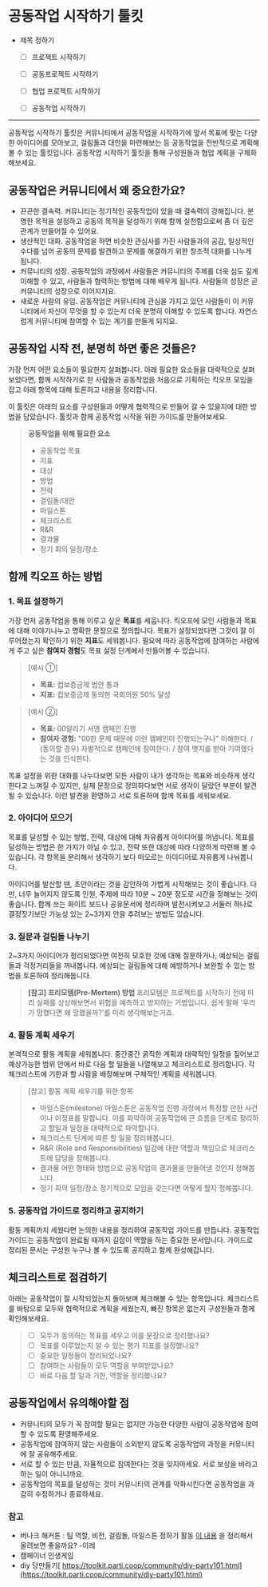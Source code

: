 # 공동작업 시작하기 툴킷

- 제목 정하기
    - [ ] 프로젝트 시작하기
    - [ ] 공동프로젝트 시작하기
    - [ ] 협업 프로젝트 시작하기
    - [ ] 공동작업 시작하기 

    
---

공동작업 시작하기 툴킷은 커뮤니티에서 공동작업을 시작하기에 앞서 목표에 맞는 다양한 아이디어를 모아보고, 걸림돌과 대안을 마련해보는 등 공동작업을 전반적으로 계획해볼 수 있는 툴킷입니다. 공동작업 시작하기 툴킷을 통해 구성원들과 협업 계획을 구체화해보세요.

## 공동작업은 커뮤니티에서 왜 중요한가요?
* 끈끈한 결속력. 커뮤니티는 정기적인 공동작업이 있을 때 결속력이 강해집니다. 분명한 목적을 설정하고 공동의 목적을 달성하기 위해 함께 실천함으로써 좀 더 깊은 관계가 만들어질 수 있어요.
* 생산적인 대화. 공동작업을 하면 비슷한 관심사를 가진 사람들과의 공감, 일상적인 수다를 넘어 공동의 문제를 발견하고 문제를 해결하기 위한 창조적 대화를 나누게 됩니다.
* 커뮤니티의 성장. 공동작업의 과정에서 사람들은 커뮤니티의 주제를 더욱 심도 깊게 이해할 수 있고, 사람들과 협력하는 방법에 대해 배우게 됩니다. 사람들의 성장은 곧 커뮤니티의 성장으로 이어지지요.
* 새로운 사람의 유입. 공동작업은 커뮤니티에 관심을 가지고 있던 사람들이 이 커뮤니티에서 자신이 무엇을 할 수 있는지 더욱 분명히 이해할 수 있도록 합니다. 자연스럽게 커뮤니티에 참여할 수 있는 계기를 만들게 되지요.

## 공동작업 시작 전, 분명히 하면 좋은 것들은?
가장 먼저 어떤 요소들이 필요한지 살펴봅니다. 아래 필요한 요소들을 대략적으로 살펴보았다면, 함께 시작하기로 한 사람들과 공동작업을 처음으로 기획하는 킥오프 모임을 잡고 아래 항목에 대해 토론하고 내용을 정리합니다.

이 툴킷은 아래의 요소를 구성원들과 어떻게 협력적으로 만들어 갈 수 있을지에 대한 방법을 담았습니다. 툴킷과 함께 공동작업 시작을 위한 가이드를 만들어보세요. 

>**공동작업을 위해 필요한 요소**
> * 공동작업 목표
> * 지표
> * 대상
> * 방법
> * 전략
> * 걸림돌/대안
> * 마일스톤
> * 체크리스트
> * R&R
> * 결과물
> * 정기 회의 일정/장소

## 함께 킥오프 하는 방법

### 1. 목표 설정하기
가장 먼저 공동작업을 통해 이루고 싶은 **목표**를 세웁니다. 킥오프에 모인 사람들과 목표에 대해 이야기나누고 명확한 문장으로 정의합니다. 목표가 설정되었다면 그것이 잘 이루어졌는지 확인하기 위한 **지표**도 세워봅니다. 필요에 따라 공동작업에 참여하는 사람에게 주고 싶은 **참여자 경험**도 목표 설정 단계에서 만들어볼 수 있습니다.  

> [예시 ①]
> * **목표:** 컵보증금제 법안 통과
> * **지표:** 컵보증금제 동의한 국회의원 50% 달성 

> [예시 ②]
> * **목표:** 00알리기 서명 캠페인 진행
> * **참여자 경험:** "00한 문제 때문에 이런 캠페인이 진행되는구나" 이해한다. / (동의할 경우) 자발적으로 캠페인에 참여한다. / 참여 뱃지를 받아 기여했다는 것을 인식한다.   

목표 설정을 위한 대화를 나누다보면 모든 사람이 내가 생각하는 목표와 비슷하게 생각한다고 느껴질 수 있지만, 실제 문장으로 정의하다보면 서로 생각이 달랐던 부분이 발견될 수 있습니다. 이런 발견을 환영하고 서로 토론하며 함께 목표를 세워보세요.

### 2. 아이디어 모으기
목표를 달성할 수 있는 방법, 전략, 대상에 대해 자유롭게 아이디어를 꺼냅니다. 목표를 달성하는 방법은 한 가지가 아닐 수 있고, 전략 또한 대상에 따라 다양하게 마련해 볼 수 있습니다. 각 항목을 분리해서 생각하기 보다 떠오르는 아이디어로 자유롭게 나눠봅니다.

아이디어를 발산할 땐, 초안이라는 것을 감안하여 가볍게 시작해보는 것이 좋습니다. 다만, 너무 늘어지지 않도록 인원, 주제에 따라 10분 ~ 20분 정도로 시간을 정해보는 것이 좋습니다. 함께 쓰는 화이트 보드나 공유문서에 정리하며 발전시켜보고 서둘러 하나로 결정짓기보단 가능성 있는 2~3가지 안을 추려보는 방법도 있습니다. 

### 3. 질문과 걸림돌 나누기
2~3가지 아이디어가 정리되었다면 여전히 모호한 것에 대해 질문하거나, 예상되는 걸림돌과 걱정거리들을 꺼내봅니다. 예상되는 걸림돌에 대해 예방하거나 보완할 수 있는 방법을 토론하여 정리해둡니다.

> **[참고] 프리모템(Pre-Mortem) 방법**
> 프리모템은 프로젝트를 시작하기 전에 미리 실패를 상상해보면서 위험을 예측하고 방지하는 기법입니다. 쉽게 말해 '우리가 망했다면 왜 망했을까?'를 미리 생각해보는거죠.

### 4. 활동 계획 세우기
본격적으로 활동 계획을 세워봅니다. 중간중간 굵직한 계획과 대략적인 일정을 짚어보고 예상가능한 범위 안에서 바로 다음 할 일들을 나열해보고 체크리스트로 정리합니다. 각 체크리스트에 기한과 할 사람을 배정해보며 구체적인 계획을 세워봅니다.

> [참고] 활동 계획 세우기를 위한 항목
> * 마일스톤(milestone)
> 마일스톤은 공동작업 진행 과정에서 특정할 만한 사건이나 이정표를 말합니다. 이를 파악하여 공동작업에 큰 흐름을 단계로 정리하고 할일과 일정을 대략적으로 파악합니다.
> * 체크리스트 
> 단계에 따른 할 일을 정리해봅니다. 
> * R&R (Role and Responsibilities)
> 일감에 대한 역할과 책임으로 체크리스트에 담당을 정해봅니다.
> * 결과물
> 어떤 형태와 방법으로 공동작업의 결과물을 만들어낼 것인지 정해봅니다. 
> * 정기 회의 일정/장소
> 정기적으로 모임을 갖는다면 어떻게 할지 정해봅니다. 

### 5. 공동작업 가이드로 정리하고 공지하기
활동 계획까지 세웠다면 논의한 내용을 정리하여 공동작업 가이드를 만듭니다. 공동작업 가이드는 공동작업이 완료될 때까지 길잡이 역할을 하는 중요한 문서입니다. 
가이드로 정리된 문서는 구성원 누구나 볼 수 있도록 공지하고 함께 완성해갑니다. 

## 체크리스트로 점검하기 
아래는 공동작업이 잘 시작되었는지 돌아보며 체크해볼 수 있는 항목입니다. 체크리스트를 바탕으로 모두와 협력적으로 계획을 세웠는지, 빠진 항목은 없는지 구성원들과 함께 확인해보세요. 

> - [ ] 모두가 동의하는 목표를 세우고 이를 문장으로 정리했나요?
> - [ ] 목표를 이루었는지 알 수 있는 평가 지표를 설정했나요?
> - [ ] 중요한 일정들이 정리되었나요?
> - [ ] 참여하는 사람들이 모두 역할을 부여받았나요?
> - [ ] 바로 다음 할 일과 기한, 역할을 정리했나요?

## 공동작업에서 유의해야할 점
* 커뮤니티의 모두가 꼭 참여할 필요는 없지만 가능한 다양한 사람이 공동작업에 참여할 수 있도록 환영해주세요.
* 공동작업에 참여하지 않는 사람들이 소외받지 않도록 공동작업의 과정을 커뮤니티에 잘 공유해주세요.
* 서로 할 수 있는 만큼, 자율적으로 참여한다는 것을 잊지마세요. 서로 보상을 바라고 하는 일이 아니니까요.
* 공동작업의 목표를 달성하는 것이 커뮤니티의 관계를 악화시킨다면 공동작업을 과감히 수정하거나 종료하세요.

### 참고 
*   버나크 해커톤 : 팀 역할, 비전, 걸림돌, 마일스톤 정하기 활동 
    [이 내용](https://butterknifecrew.parti.xyz/posts/30615) 을 정리해서 올려보면 좋을까요? -이레  
*   캠페이너 인생게임 
*   diy 당만들기[ https://toolkit.parti.coop/community/diy-party101.html](https://toolkit.parti.coop/community/diy-party101.html)

